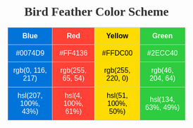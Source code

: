 
<html lang="en">
<head>
<meta charset="UTF-8">
<title>Bird Feather Color Scheme</title>
<style>
body {
font-family: Arial, sans-serif;
}
h1 {
font-family: 'Georgia', serif;
text-align: center;
color: #333;
}
table {
width: 80%;
margin: 0 auto;
border-collapse: collapse;
}
th, td {
padding: 10px;
text-align: center;
border: 1px solid #ccc;
}
th {
background-color: #f0f0f0;
}
.blue { background-color: #0074D9; color: white; }
.red { background-color: #FF4136; color: white; }
.yellow { background-color: #FFDC00; color: black; }
.green { background-color: #2ECC40; color: white; }
</style>
</head>
<body>

<h1>Bird Feather Color Scheme</h1>

<table>
<tr>
<th class="blue">Blue</th>
<th class="red">Red</th>
<th class="yellow">Yellow</th>
<th class="green">Green</th>
</tr>
<tr>
<td class="blue">#0074D9</td>
<td class="red">#FF4136</td>
<td class="yellow">#FFDC00</td>
<td class="green">#2ECC40</td>
</tr>
<tr>
<td class="blue">rgb(0, 116, 217)</td>
<td class="red">rgb(255, 65, 54)</td>
<td class="yellow">rgb(255, 220, 0)</td>
<td class="green">rgb(46, 204, 64)</td>
</tr>
<tr>
<td class="blue">hsl(207, 100%, 43%)</td>
<td class="red">hsl(4, 100%, 61%)</td>
<td class="yellow">hsl(51, 100%, 50%)</td>
<td class="green">hsl(134, 63%, 49%)</td>
</tr>
</table>

